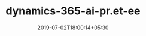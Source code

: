 ---
title: "dynamics-365-ai-pr.et-ee"
date: 2019-07-02T18:00:14+05:30
type: "organisations"
org_name: "Microsoft Docs"
repo_desc: "NA"
repo_link: https://github.com/MicrosoftDocs/dynamics-365-ai-pr.et-ee
---